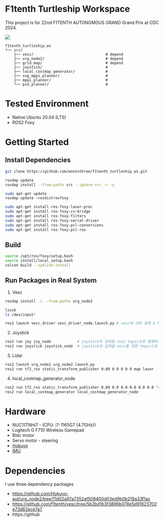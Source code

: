 # F1tenth Turtleship Workspace

This project is for 22nd F1TENTH AUTONOMOUS GRAND Grand Prix at CDC 2024.

![](./icons/f1tenth_cdc_2024_banner.png)


    f1tenth_turtleship_ws
    └── src/
        ├── vesc/                                 # depend
        ├── urg_node2/                            # depend
        ├── grid_map/                             # depend
        ├── joystick/                             #
        ├── local_costmap_generator/              # 
        ├── svg_mppi_planner/                     # 
        ├── mppi_planner/                         # 
        └── pid_planner/                          #

# Tested Environment

- Native Ubuntu 20.04 (LTS)
- ROS2 Foxy

# Getting Started

## Install Dependencies

```bash
git clone https://github.com/wontothree/f1tenth_turtleship_ws.git

rosdep update
rosdep install --from-paths src --ignore-src -r -y

sudo apt-get update
rosdep update —rosdistro=foxy

sudo apt-get install ros-foxy-laser-proc
sudo apt-get install ros-foxy-cv-bridge
sudo apt-get install ros-foxy-filters
sudo apt-get install ros-foxy-serial-driver
sudo apt-get install ros-foxy-pcl-conversions
sudo apt-get install ros-foxy-pcl-ros
```

## Build

```bash
source /opt/ros/foxy/setup.bash
source install/local_setup.bash
colcon build --symlink-install
```

## Run Packages in Real System

1. Vesc

```bash
rosdep install -i --from-paths urg_node2

lsusb
ls /dev/input*

ros2 launch vesc_driver vesc_driver_node.launch.py # vesc에 대한 입력 & feedback
```

2. Joystick

```bash
ros2 run joy joy_node            # joystick의 입력을 ros2 topic으로 발행하기 위한 node
ros2 run joystick joystick_node  # joystick의 입력을 vesc를 위한 topic으로 발행하기 위한 node
```

3. Lidar

```bash
ros2 launch urg_node2 urg_node2.launch.py
ros2 run tf2_ros static_transform_publisher 0.09 0 0 0 0 0 map laser
```

4. local_costmap_generator_node

```bash
ros2 run tf2_ros static_transform_publisher 0.09 0.0 0.0 0.0 0.0 0.0 "ego_racecar/laser" "ego_racecar/base_link"
ros2 run local_costmap_generator local_costmap_generator_node
```

# Hardware

- NUC11TNHi7 - (CPU: i7-1165G7 (4.7GHz))
- Logitech G F710 Wireless Gamepad
- Bldc motor
- Servo motor - steering
- [Hokuyo](https://www.hokuyo-aut.jp/search/single.php?serial=167)
- [IMU](https://www.devicemart.co.kr/goods/view?no=15136719&srsltid=AfmBOoqRikGmc_8O2PogU1WQg-s3Kz6dxdQenrYfrV1s8TG_qI2BBXvy)

# Dependencies

I use three dependency packages

- https://github.com/Hokuyo-aut/urg_node2/tree/11d02a97a7352af508400d03ed9b0b219a33f1ac
- https://github.com/f1tenth/vesc/tree/5b2bd1b3f3896b078e5d91623702e73d62ece7a7
- https://github